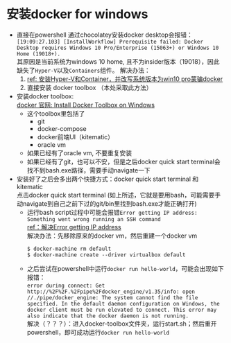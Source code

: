 # 安装docker for windows

- 直接在powershell 通过chocolatey安装docker desktop会报错：  
  `[19:09:27.103] [InstallWorkflow] Prerequisite failed: Docker Desktop requires Windows 10 Pro/Enterprise (15063+) or Windows 10 Home (19018+).`  
  其原因是当前系统为windows 10 home, 且不为insider版本（19018），因此缺失了`Hyper-V`以及`Containers`组件。
  解决办法：  
  1. [ref: 安装Hyper-V和Container，并改写系统版本为win10 pro蒙骗docker](https://itnext.io/install-docker-on-windows-10-home-d8e621997c1d)  
  2. 直接安装 docker toolbox （本处采取此方法）  
- 安装docker toolbox:  
  [docker 官网: Install Docker Toolbox on Windows](https://docs.docker.com/toolbox/toolbox_install_windows/)  
  - 这个toolbox里包括了
    - git  
    - docker-compose  
    - docker前端UI（kitematic）  
    - oracle vm  
  - 如果已经有了oracle vm, 不要重复安装  
  - 如果已经有了git，也可以不安，但是之后docker quick start terminal会找不到bash.exe路径，需要手动navigate一下  
- 安装好了之后会多出两个快捷方式：docker quick start terminal 和 kitematic  
  点击docker quick start terminal (如上所述，它就是要用bash，可能需要手动navigate到自己之前下过的git/bin里找到bash.exe才能正确打开)  
  - 运行bash script过程中可能会报错`Error getting IP address: Something went wrong running an SSH command`  
    [ref：解决Error getting IP address](https://github.com/docker/toolbox/issues/317)  
    解决办法：先移除原来的docker vm，然后重建一个docker vm  
    ```
    $ docker-machine rm default
    $ docker-machine create --driver virtualbox default
    ```
  - 之后尝试在powershell中运行`docker run hello-world`，可能会出现如下报错：  
    `error during connect: Get http://%2F%2F.%2Fpipe%2Fdocker_engine/v1.35/info: open //./pipe/docker_engine: The system cannot find the file specified. In the default daemon configuration on Windows, the docker client must be run elevated to connect. This error may also indicate that the docker daemon is not running.`  
    解决（？？？）：进入docker-toolbox文件夹，运行start.sh；然后重开powershell，即可成功运行`docker run hello-world`  

